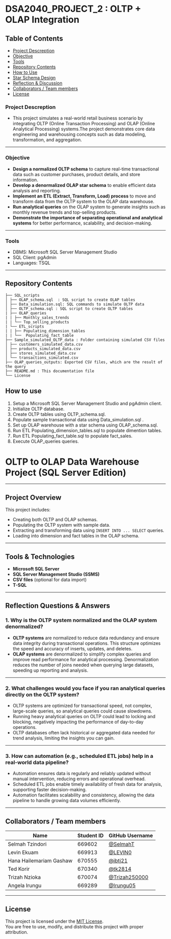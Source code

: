 # DSA2040_PROJECT_2 : OLTP + OLAP Integration
## Table of Contents
- [Project Descreption](#project-descreption)  
- [Objective](#objective)  
- [Tools](#tools)  
- [Repository Contents](#repository-contents)
- [How to Use](#how-to-use)
- [Star Schema Design](#Star-Schema-Design)
- [Reflection & Discussion](#reflection--discussion)  
- [Collaborators / Team members](#collaborators--team-members)  
- [License](#license)

### Project Descreption
- This project simulates a real-world retail business scenario by integrating OLTP (Online Transaction Processing) and OLAP (Online Analytical Processing) systems.The project demonstrates core data engineering and warehousing concepts such as data modeling, transformation, and aggregation.

---

### Objective
- **Design a normalized OLTP schema** to capture real-time transactional data such as customer purchases, product details, and store information.
- **Develop a denormalized OLAP star schema** to enable efficient data analysis and reporting.
- **Implement an ETL (Extract, Transform, Load) process** to move and transform data from the OLTP system to the OLAP data warehouse.
- **Run analytical queries** on the OLAP system to generate insights such as monthly revenue trends and top-selling products.
- **Demonstrate the importance of separating operational and analytical systems** for better performance, scalability, and decision-making.

---

### Tools 
- DBMS: Microsoft SQL Server Management Studio  
- SQL Client: pgAdmin  
- Languages: TSQL  

---

## Repository Contents
```
├── SQL_scripts
│ ├── OLAP_schema.sql  : SQL script to create OLAP tables
│ ├── Data_simulation.sql: SQL commands to simulate OLTP data
│ ├── OLTP_schema.sql : SQL script to create OLTP tables
| ├── OLAP_queries
| | ├── Monthly_sales_trends
| | └── Top_selling_products
| └── ETL_scripts
| | ├── Populating_dimension_tables
| | └──  Populating_fact_table
├── Sample_simulated_OLTP_data : Folder containing simulated CSV files
│ ├── customers_simulated_data.csv
│ ├── products_simulated_data.csv
│ ├── stores_simulated_data.csv
│ └── transactions_simulated.csv
├── OLAP_queries_outputs: Exported CSV files, which are the result of the query
├── README.md : This documentation file
└── License
``` 

## How to use  
1. Setup a Microsoft SQL Server Management Studio and pgAdmin client. 
1. Initialize OLTP database.
2. Create OLTP tables using OLTP_schema.sql.
3. Populate sample transactional data using Data_simulation.sql .
4. Set up OLAP warehouse with a star schema using OLAP_schema.sql.
5. Run ETL Populating_dimension_tables.sql to populate dimention tables.
4. Run ETL Populating_fact_table.sql to populate fact_sales.
5. Execute OLAP_queries queries.
























# OLTP to OLAP Data Warehouse Project (SQL Server Edition)


---

## Project Overview

This project includes:
- Creating both OLTP and OLAP schemas.
- Populating the OLTP system with sample data.
- Extracting and transforming data using `INSERT INTO ... SELECT` queries.
- Loading into dimension and fact tables in the OLAP schema.

---

## Tools & Technologies

- **Microsoft SQL Server**
- **SQL Server Management Studio (SSMS)**
- **CSV files** (optional for data import)
- **T-SQL**

---

##  Reflection Questions & Answers

### 1. Why is the OLTP system normalized and the OLAP system denormalized?

- **OLTP systems** are normalized to reduce data redundancy and ensure data integrity during transactional operations. This structure optimizes the speed and accuracy of inserts, updates, and deletes.
- **OLAP systems** are denormalized to simplify complex queries and improve read performance for analytical processing. Denormalization reduces the number of joins needed when querying large datasets, speeding up reporting and analysis.

---

### 2. What challenges would you face if you ran analytical queries directly on the OLTP system?

- OLTP systems are optimized for transactional speed, not complex, large-scale queries, so analytical queries could cause slowdowns.
- Running heavy analytical queries on OLTP could lead to locking and blocking, negatively impacting the performance of day-to-day operations.
- OLTP databases often lack historical or aggregated data needed for trend analysis, limiting the insights you can gain.

---

### 3. How can automation (e.g., scheduled ETL jobs) help in a real-world data pipeline?

- Automation ensures data is regularly and reliably updated without manual intervention, reducing errors and operational overhead.
- Scheduled ETL jobs enable timely availability of fresh data for analysis, supporting faster decision-making.
- Automation facilitates scalability and consistency, allowing the data pipeline to handle growing data volumes efficiently.

---

## Collaborators / Team members
| Name                        | Student ID | GitHub Username                                 |
|-----------------------------|------------|--------------------------------------------------|
| Selmah Tzindori             | 669602     | [@SelmahT](https://github.com/SelmahT)           |
| Levin Ekuam                 | 669913     | [@LEVIN0](https://github.com/LEVIN0)             |
| Hana Hailemariam Gashaw    | 670555     | [@ibtj21](https://github.com/ibtj21)             |
| Ted Korir                  | 670340     | [@tk2814](https://github.com/tk2814)             |
| Trizah Nzioka              | 670074     | [@Trizah250000](https://github.com/Trizah250000) |
| Angela Irungu              | 669289     | [@Irungu05](https://github.com/Irungu05)         |

---

## License
This project is licensed under the [MIT License](LICENSE).  
You are free to use, modify, and distribute this project with proper attribution.
